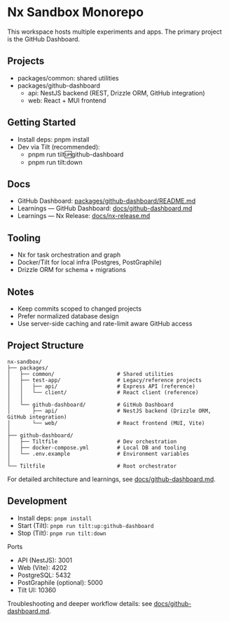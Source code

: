 # Nx Sandbox Monorepo

This workspace hosts multiple experiments and apps. The primary project is the GitHub Dashboard.

## Projects
- packages/common: shared utilities
- packages/github-dashboard
  - api: NestJS backend (REST, Drizzle ORM, GitHub integration)
  - web: React + MUI frontend

## Getting Started
- Install deps: pnpm install
- Dev via Tilt (recommended):
  - pnpm run tilt:up:github-dashboard
  - pnpm run tilt:down

## Docs
- GitHub Dashboard: [packages/github-dashboard/README.md](packages/github-dashboard/README.md)
- Learnings — GitHub Dashboard: [docs/github-dashboard.md](docs/github-dashboard.md)
- Learnings — Nx Release: [docs/nx-release.md](docs/nx-release.md)

## Tooling
- Nx for task orchestration and graph
- Docker/Tilt for local infra (Postgres, PostGraphile)
- Drizzle ORM for schema + migrations

## Notes
- Keep commits scoped to changed projects
- Prefer normalized database design
- Use server-side caching and rate-limit aware GitHub access

## Project Structure
```
nx-sandbox/
├── packages/
│   ├── common/                    # Shared utilities
│   ├── test-app/                  # Legacy/reference projects
│   │   ├── api/                   # Express API (reference)
│   │   └── client/                # React client (reference)
│   │
│   └── github-dashboard/          # GitHub Dashboard
│       ├── api/                   # NestJS backend (Drizzle ORM, GitHub integration)
│       └── web/                   # React frontend (MUI, Vite)
│
├── github-dashboard/
│   ├── Tiltfile                   # Dev orchestration
│   ├── docker-compose.yml         # Local DB and tooling
│   └── .env.example               # Environment variables
│
└── Tiltfile                       # Root orchestrator
```

For detailed architecture and learnings, see [docs/github-dashboard.md](docs/github-dashboard.md).

## Development
- Install deps: `pnpm install`
- Start (Tilt): `pnpm run tilt:up:github-dashboard`
- Stop (Tilt): `pnpm run tilt:down`

Ports
- API (NestJS): 3001
- Web (Vite): 4202
- PostgreSQL: 5432
- PostGraphile (optional): 5000
- Tilt UI: 10360

Troubleshooting and deeper workflow details: see [docs/github-dashboard.md](docs/github-dashboard.md).
